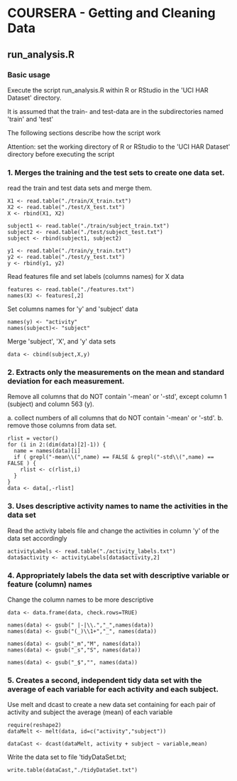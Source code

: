 COURSERA - Getting and Cleaning Data
====================================

## run_analysis.R

### Basic usage

Execute the script run_analysis.R within R or RStudio 
in the 'UCI HAR Dataset' directory.

It is assumed that the train- and test-data are in the subdirectories
named 'train' and 'test'

The following sections describe how the script work

Attention: set the working directory of R or RStudio to the 'UCI HAR Dataset' directory
before executing the script

### 1. Merges the training and the test sets to create one data set.

read the train and test data sets and merge them.

```
X1 <- read.table("./train/X_train.txt")
X2 <- read.table("./test/X_test.txt")
X <- rbind(X1, X2)

subject1 <- read.table("./train/subject_train.txt")
subject2 <- read.table("./test/subject_test.txt")
subject <- rbind(subject1, subject2)

y1 <- read.table("./train/y_train.txt")
y2 <- read.table("./test/y_test.txt")
y <- rbind(y1, y2)
```

Read features file and set labels (columns names) for X data
```
features <- read.table("./features.txt")
names(X) <- features[,2]
```

Set columns names for 'y' and 'subject' data
```
names(y) <- "activity"
names(subject)<- "subject"
```

Merge 'subject', 'X', and 'y' data sets
```
data <- cbind(subject,X,y)
```

### 2. Extracts only the measurements on the mean and standard deviation for each measurement.

Remove all columns that do NOT contain '-mean' or '-std', except column 1 (subject) and column 563 (y).

a. collect numbers of all columns that do NOT contain '-mean' or '-std'.
b. remove those columns from data set.

```
rlist = vector()
for (i in 2:(dim(data)[2]-1)) {
  name = names(data)[i]
  if ( grepl("-mean\\(",name) == FALSE & grepl("-std\\(",name) == FALSE ) {
    rlist <- c(rlist,i)
  }
}
data <- data[,-rlist]
```

### 3. Uses descriptive activity names to name the activities in the data set

Read the activity labels file and change the activities in column 'y' of the data set accordingly

```
activityLabels <- read.table("./activity_labels.txt")
data$activity <- activityLabels[data$activity,2]
```


### 4. Appropriately labels the data set with descriptive variable or feature (column) names

Change the column names to be more descriptive


```
data <- data.frame(data, check.rows=TRUE)

names(data) <- gsub(" |-|\\.","_",names(data))
names(data) <- gsub("(_)\\1+","_", names(data))

names(data) <- gsub("_m","M", names(data))
names(data) <- gsub("_s","S", names(data))

names(data) <- gsub("_$","", names(data))
```

### 5. Creates a second, independent tidy data set with the average of each variable for each activity and each subject.

Use melt and dcast to create a new data set containing for each pair of activity and subject
the average (mean) of each variable

```
require(reshape2)
dataMelt <- melt(data, id=c("activity","subject"))

dataCast <- dcast(dataMelt, activity + subject ~ variable,mean)
```

Write the data set to file 'tidyDataSet.txt;
```
write.table(dataCast,"./tidyDataSet.txt")
```
